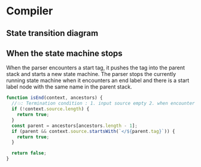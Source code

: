 # Compiler

## State transition diagram

## When the state machine stops

When the parser encounters a start tag, it pushes the tag into the parent stack and starts a new state machine. The parser stops the currently running state machine when it encounters an end label and there is a start label node with the same name in the parent stack.

```js
function isEnd(context, ancestors) {
  //💥: Termination condition : 1. input source empty 2. when encounter end tag of parent
  if (!context.source.length) {
    return true;
  }
  const parent = ancestors[ancestors.length - 1];
  if (parent && context.source.startsWith(`</${parent.tag}`)) {
    return true;
  }

  return false;
}
```
